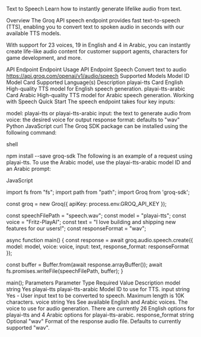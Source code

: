 Text to Speech
Learn how to instantly generate lifelike audio from text.

Overview
The Groq API speech endpoint provides fast text-to-speech (TTS), enabling you to convert text to spoken audio in seconds with our available TTS models.

With support for 23 voices, 19 in English and 4 in Arabic, you can instantly create life-like audio content for customer support agents, characters for game development, and more.

API Endpoint
Endpoint	Usage	API Endpoint
Speech	Convert text to audio	https://api.groq.com/openai/v1/audio/speech
Supported Models
Model ID	Model Card	Supported Language(s)	Description
playai-tts	Card 	English	High-quality TTS model for English speech generation.
playai-tts-arabic	Card 	Arabic	High-quality TTS model for Arabic speech generation.
Working with Speech
Quick Start
The speech endpoint takes four key inputs:

model: playai-tts or playai-tts-arabic
input: the text to generate audio from
voice: the desired voice for output
response format: defaults to "wav"
Python
JavaScript
curl
The Groq SDK package can be installed using the following command:

shell

npm install --save groq-sdk
The following is an example of a request using playai-tts. To use the Arabic model, use the playai-tts-arabic model ID and an Arabic prompt:

JavaScript

import fs from "fs";
import path from "path";
import Groq from 'groq-sdk';

const groq = new Groq({
  apiKey: process.env.GROQ_API_KEY
});

const speechFilePath = "speech.wav";
const model = "playai-tts";
const voice = "Fritz-PlayAI";
const text = "I love building and shipping new features for our users!";
const responseFormat = "wav";

async function main() {
  const response = await groq.audio.speech.create({
    model: model,
    voice: voice,
    input: text,
    response_format: responseFormat
  });
  
  const buffer = Buffer.from(await response.arrayBuffer());
  await fs.promises.writeFile(speechFilePath, buffer);
}

main();
Parameters
Parameter	Type	Required	Value	Description
model	string	Yes	playai-tts
playai-tts-arabic	Model ID to use for TTS.
input	string	Yes	-	User input text to be converted to speech. Maximum length is 10K characters.
voice	string	Yes	See available English and Arabic voices.	The voice to use for audio generation. There are currently 26 English options for playai-tts and 4 Arabic options for playai-tts-arabic.
response_format	string	Optional	"wav"	Format of the response audio file. Defaults to currently supported "wav".
